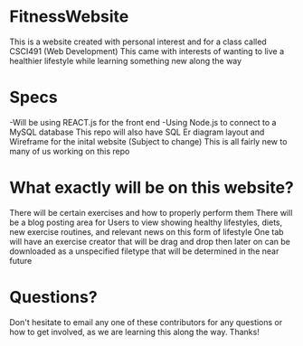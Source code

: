 # FitnessWebsite
This is a website created with personal interest and for a class called CSCI491 (Web Development)
This came with interests of wanting to live a healthier lifestyle while learning something new along the way

# Specs
-Will be using REACT.js for the front end
-Using Node.js to connect to a MySQL database
This repo will also have SQL Er diagram layout and Wireframe for the inital website (Subject to change)
This is all fairly new to many of us working on this repo

# What exactly will be on this website?
 There will be certain exercises and how to properly perform them
 There will be a blog posting area for Users to view showing healthy lifestyles, diets, new exercise routines, and relevant news on this form of lifestyle
 One tab will have an exercise creator that will be drag and drop then later on can be downloaded as a unspecified filetype that will be determined in the near future
 
 # Questions?
 
 Don't hesitate to email any one of these contributors for any questions or how to get involved, as we are learning this along the way. Thanks!
